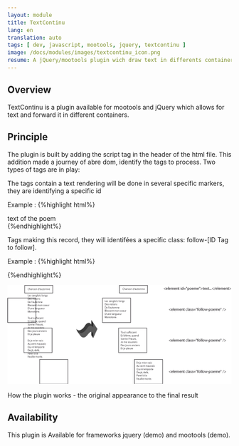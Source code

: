 ```yaml
---
layout: module
title: TextContinu
lang: en
translation: auto
tags: [ dev, javascript, mootools, jquery, textcontinu ]
image: /docs/modules/images/textcontinu_icon.png
resume: A jQuery/mootools plugin wich draw text in differents containers.
---
```


Overview
--------

TextContinu is a plugin available for mootools and jQuery which allows for text and forward it in different containers.

Principle
--------

The plugin is built by adding the script tag in the header of the html file. This addition made a journey of abre dom, identify the tags to process. Two types of tags are in play:

The tags contain a text rendering will be done in several specific markers, they are identifying a specific id

Example : 
{%highlight html%}
<div id="poeme"> text of the poem</div>
{%endhighlight%}

Tags making this record, they will identifées a specific class: follow-[ID Tag to follow].

Example : 
{%highlight html%}
<div class="follow-poeme"></div>
{%endhighlight%}

![Schema](/docs/images/textcontinu_schema1.png "Scheme")

<div class="legende">
How the plugin works - the original appearance to the final result
</div> 

Availability
--------------

This plugin is Available for frameworks jquery (demo) and mootools (demo).
